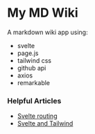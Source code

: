 # My MD Wiki

A markdown wiki app using:

- svelte
- page.js
- tailwind css
- github api
- axios
- remarkable

### Helpful Articles

- [Svelte routing](https://blog.jscrambler.com/svelte-routing-with-page-js/)
- [Svelte and Tailwind](https://dev.to/ardc_overflow/setting-up-svelte-and-tailwind-with-minimal-extra-dependencies-1g5a)